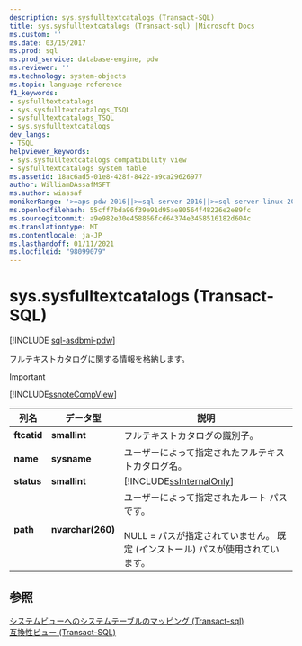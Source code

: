 ```yaml
---
description: sys.sysfulltextcatalogs (Transact-SQL)
title: sys.sysfulltextcatalogs (Transact-sql) |Microsoft Docs
ms.custom: ''
ms.date: 03/15/2017
ms.prod: sql
ms.prod_service: database-engine, pdw
ms.reviewer: ''
ms.technology: system-objects
ms.topic: language-reference
f1_keywords:
- sysfulltextcatalogs
- sys.sysfulltextcatalogs_TSQL
- sysfulltextcatalogs_TSQL
- sys.sysfulltextcatalogs
dev_langs:
- TSQL
helpviewer_keywords:
- sys.sysfulltextcatalogs compatibility view
- sysfulltextcatalogs system table
ms.assetid: 18ac6ad5-01e8-428f-8422-a9ca29626977
author: WilliamDAssafMSFT
ms.author: wiassaf
monikerRange: '>=aps-pdw-2016||>=sql-server-2016||>=sql-server-linux-2017||=azuresqldb-mi-current'
ms.openlocfilehash: 55cff7bda96f39e91d95ae80564f48226e2e89fc
ms.sourcegitcommit: a9e982e30e458866fcd64374e3458516182d604c
ms.translationtype: MT
ms.contentlocale: ja-JP
ms.lasthandoff: 01/11/2021
ms.locfileid: "98099079"
---
```

# <a name="syssysfulltextcatalogs-transact-sql"></a>sys.sysfulltextcatalogs (Transact-SQL)
[!INCLUDE [sql-asdbmi-pdw](../../includes/applies-to-version/sql-asdbmi-pdw.md)]

  フルテキストカタログに関する情報を格納します。  
  
> [!IMPORTANT]  
>  [!INCLUDE[ssnoteCompView](../../includes/ssnotecompview-md.md)]  
  
|列名|データ型|説明|  
|-----------------|---------------|-----------------|  
|**ftcatid**|**smallint**|フルテキストカタログの識別子。|  
|**name**|**sysname**|ユーザーによって指定されたフルテキストカタログ名。|  
|**status**|**smallint**|[!INCLUDE[ssInternalOnly](../../includes/ssinternalonly-md.md)]|  
|**path**|**nvarchar(260)**|ユーザーによって指定されたルート パスです。<br /><br /> NULL = パスが指定されていません。 既定 (インストール) パスが使用されています。|  
  
## <a name="see-also"></a>参照  
 [システムビューへのシステムテーブルのマッピング &#40;Transact-sql&#41;](../../relational-databases/system-tables/mapping-system-tables-to-system-views-transact-sql.md)   
 [互換性ビュー &#40;Transact-SQL&#41;](~/relational-databases/system-compatibility-views/system-compatibility-views-transact-sql.md)  
  
  

